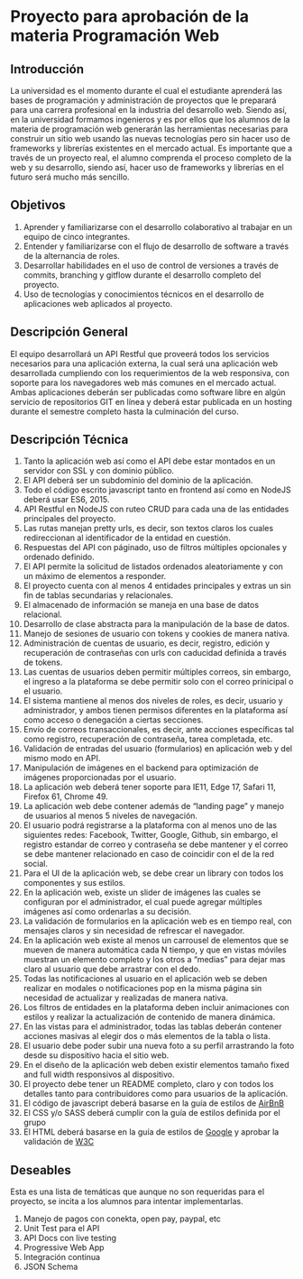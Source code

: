 # Proyecto para aprobación de la materia Programación Web

## Introducción
La universidad es el momento durante el cual el estudiante aprenderá las bases de programación y administración de proyectos que le preparará para una carrera profesional en la industria del desarrollo web.
Siendo así, en la universidad formamos ingenieros y es por ellos que los alumnos de la materia de programación web generarán las herramientas necesarias para construir un sitio web usando las nuevas tecnologías pero sin hacer uso de frameworks y librerías existentes en el mercado actual.
Es importante que a través de un proyecto real, el alumno comprenda el proceso completo de la web y su desarrollo, siendo así, hacer uso de frameworks y librerías en el futuro será mucho más sencillo.

## Objetivos
1. Aprender y familiarizarse con el desarrollo colaborativo al trabajar en un equipo de cinco integrantes.
1. Entender y familiarizarse con el flujo de desarrollo de software a través de la alternancia de roles.
1. Desarrollar habilidades en el uso de control de versiones a través de commits, branching y gitflow durante el desarrollo completo del proyecto.
1. Uso de tecnologías y conocimientos técnicos en el desarrollo de aplicaciones web aplicados al proyecto.

## Descripción General
El equipo desarrollará un API Restful que proveerá todos los servicios necesarios para una aplicación externa, la cual será una aplicación web desarrollada cumpliendo con los requerimientos de la web responsiva, con soporte para los navegadores web más comunes en el mercado actual.
Ambas aplicaciones deberán ser publicadas como software libre en algún servicio de repositorios GIT en línea y deberá estar publicada en un hosting durante el semestre completo hasta la culminación del curso.


## Descripción Técnica
1. Tanto la aplicación web así como el API debe estar montados en un servidor con SSL y con dominio público.
1. El API deberá ser un subdominio del dominio de la aplicación.
1. Todo el código escrito javascript tanto en frontend así como en NodeJS deberá usar ES6, 2015.
1. API Restful en NodeJS con ruteo CRUD para cada una de las entidades principales del proyecto.
1. Las rutas manejan pretty urls, es decir, son textos claros los cuales redireccionan al identificador de la entidad en cuestión.
1. Respuestas del API con páginado, uso de filtros múltiples opcionales y ordenado definido.
1. El API permite la solicitud de listados ordenados aleatoriamente y con un máximo de elementos a responder.
1. El proyecto cuenta con al menos 4 entidades principales y extras un sin fin de tablas secundarias y relacionales.
1. El almacenado de información se maneja en una base de datos relacional.
1. Desarrollo de clase abstracta para la manipulación de la base de datos.
1. Manejo de sesiones de usuario con tokens y cookies de manera nativa.
1. Administración de cuentas de usuario, es decir, registro, edición y recuperación de contraseñas con urls con caducidad definida a través de tokens.
1. Las cuentas de usuarios deben permitir múltiples correos, sin embargo, el ingreso a la plataforma se debe permitir solo con el correo prinicipal o el usuario.
1. El sistema mantiene al menos dos niveles de roles, es decir, usuario y administrador, y ambos tienen permisos diferentes en la plataforma así como acceso o denegación a ciertas secciones.
1. Envío de correos transaccionales, es decir, ante acciones específicas tal como registro, recuperación de contraseña, tarea completada, etc.
1. Validación de entradas del usuario (formularios) en aplicación web y del mismo modo en API.
1. Manipulación de imágenes en el backend para optimización de imágenes proporcionadas por el usuario.
1. La aplicación web deberá tener soporte para IE11, Edge 17, Safari 11, Firefox 61, Chrome 49.
1. La aplicación web debe contener además de “landing page” y manejo de usuarios al menos 5 niveles de navegación.
1. El usuario podrá registrarse a la plataforma con al menos uno de las siguientes redes: Facebook, Twitter, Google, Github, sin embargo, el registro estandar de correo y contraseña se debe mantener y el correo se debe mantener relacionado en caso de coincidir con el de la red social.
1. Para el UI de la aplicación web, se debe crear un library con todos los componentes y sus estilos.
1. En la aplicación web, existe un slider de imágenes las cuales se configuran por el administrador, el cual puede agregar múltiples imágenes así como ordenarlas a su decisión.
1. La validación de formularios en la aplicación web es en tiempo real, con mensajes claros y sin necesidad de refrescar el navegador.
1. En la aplicación web existe al menos un carrousel de elementos que se mueven de manera automática cada N tiempo, y que en vistas móviles muestran un elemento completo y los otros a “medias” para dejar mas claro al usuario que debe arrastrar con el dedo.
1. Todas las notificaciones al usuario en el aplicación web se deben realizar en modales o notificaciones pop en la misma página sin necesidad de actualizar y realizadas de manera nativa.
1. Los filtros de entidades en la plataforma deben incluir animaciones con estilos y realizar la actualización de contenido de manera dinámica.
1. En las vistas para el administrador, todas las tablas deberán contener acciones masivas al elegir dos o más elementos de la tabla o lista.
1. El usuario debe poder subir una nueva foto a su perfil arrastrando la foto desde su dispositivo hacia el sitio web.
1. En el diseño de la aplicación web deben existir elementos tamaño fixed and full width responsivos al dispositivo.
1. El proyecto debe tener un README completo, claro y con todos los detalles tanto para contribuidores como para usuarios de la aplicación.
1. El código de javascript deberá basarse en la guía de estilos de [AirBnB](https://github.com/airbnb/javascript)
1. El CSS y/o SASS deberá cumplir con la guía de estilos definida por el grupo
1. El HTML deberá basarse en la guía de estilos de [Google](https://google.github.io/styleguide/htmlcssguide.html) y aprobar la validación de [W3C](https://validator.w3.org/)



## Deseables
Esta es una lista de temáticas que aunque no son requeridas para el proyecto, se incita a los alumnos para intentar implementarlas.
1. Manejo de pagos con conekta, open pay, paypal, etc
1. Unit Test para el API
1. API Docs con live testing
1. Progressive Web App
1. Integración continua
1. JSON Schema



